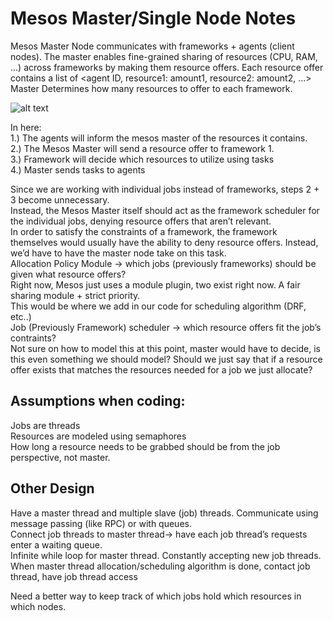 # Mesos Master/Single Node Notes
Mesos Master Node communicates with frameworks + agents (client nodes). 
The master enables fine-grained sharing of resources (CPU, RAM, …) across frameworks by making them resource offers. Each resource offer contains a list of <agent ID, resource1: amount1, resource2: amount2, ...>   
Master Determines how many resources to offer to each framework.

![alt text](http://mesos.apache.org/assets/img/documentation/architecture-example.jpg)

In here:   
1.) The agents will inform the mesos master of the resources it contains.  
2.) The Mesos Master will send a resource offer to framework 1.  
3.) Framework will decide which resources to utilize using tasks  
4.) Master sends tasks to agents  

Since we are working with individual jobs instead of frameworks, steps 2 + 3 become unnecessary.  
Instead, the Mesos Master itself should act as the framework scheduler for the individual jobs, denying resource offers that aren’t relevant.   
In order to satisfy the constraints of a framework, the framework themselves would usually have the ability to deny resource offers. Instead, we’d have to have the master node take on this task.  
Allocation Policy Module -> which jobs (previously frameworks) should be given what resource offers?  
Right now, Mesos just uses a module plugin, two exist right now. A fair sharing module + strict priority.  
This would be where we add in our code for scheduling algorithm (DRF, etc..)  
Job (Previously Framework) scheduler -> which resource offers fit the job’s contraints?   
Not sure on how to model this at this point, master would have to decide, is this even something we should model? Should we just say that if a resource offer exists that matches the resources needed for a job we just allocate?  

## Assumptions when coding:   
Jobs are threads  
Resources are modeled using semaphores  
How long a resource needs to be grabbed should be from the job perspective, not master.  

## Other Design  
Have a master thread and multiple slave (job) threads. Communicate using message passing (like RPC) or with queues.   
Connect job threads to master thread-> have each job thread’s requests enter a waiting queue.  
Infinite while loop for master thread. Constantly accepting new job threads.   
When master thread allocation/scheduling algorithm is done, contact job thread, have job thread access   

Need a better way to keep track of which jobs hold which resources in which nodes.
